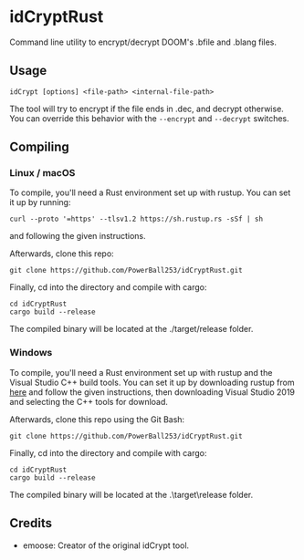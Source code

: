 # idCryptRust
Command line utility to encrypt/decrypt DOOM's .bfile and .blang files.

## Usage
```
idCrypt [options] <file-path> <internal-file-path>
```
The tool will try to encrypt if the file ends in .dec, and decrypt otherwise. You can override this behavior with the `--encrypt` and `--decrypt` switches.

## Compiling
### Linux / macOS
To compile, you'll need a Rust environment set up with rustup. You can set it up by running:
```
curl --proto '=https' --tlsv1.2 https://sh.rustup.rs -sSf | sh
```
and following the given instructions.

Afterwards, clone this repo:
```
git clone https://github.com/PowerBall253/idCryptRust.git
```

Finally, cd into the directory and compile with cargo:
```
cd idCryptRust
cargo build --release
```
The compiled binary will be located at the ./target/release folder.

### Windows
To compile, you'll need a Rust environment set up with rustup and the Visual Studio C++ build tools. You can set it up by downloading rustup from [here](https://www.rust-lang.org/tools/install) and follow the given instructions, then downloading Visual Studio 2019 and selecting the C++ tools for download.

Afterwards, clone this repo using the Git Bash:
```
git clone https://github.com/PowerBall253/idCryptRust.git
```

Finally, cd into the directory and compile with cargo:
```
cd idCryptRust
cargo build --release
```
The compiled binary will be located at the .\target\release folder.

## Credits
* emoose: Creator of the original idCrypt tool.
